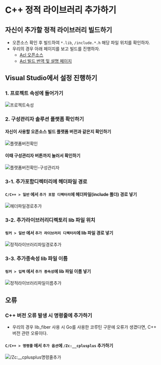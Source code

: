# C++ 정적 라이브러리 추가하기

## 자신이 추가할 정적 라이브러리 빌드하기
* 오픈소스 확인 후 빌드하여 `*.lib`, `/include.*.h` 해당 파일 위치를 확인하자.
* 우리의 경우 아래 페이지를 보고 빌드를 진행하자.
  + [Acl 오픈소스](https://github.com/acl-dev/acl/tree/master?tab=readme-ov-file)
  + [Acl 빌드 번역 및 설명 페이지](./build.md)

## Visual Studio에서 설정 진행하기

### 1. 프로젝트 속성에 들어가기
![프로젝트속성](./img/CppStaticLib_01.png)


### 2. 구성관리자 솔루션 플랫폼 확인하기
#### 자신이 사용할 오픈소스 빌드 플랫폼 버전과 같은지 확인하기
![플랫폼버전확인](./img/CppStaticLib_00.png)

#### 이때 구성관리자 버튼까지 눌러서 확인하기
![플랫폼버전확인-구성관리자](./img/CppStaticLib_02.png)


### 3-1. 추가포함디렉터리에 헤더파일 경로
#### `C/C++ > 일반` 에서 `추가 포함 디렉터리`에 헤더파일(include 폴더) 경로 넣기
![헤더파일경로추가](./img/CppStaticLib_0301.png)

### 3-2. 추가라이브러리디렉토리 lib 파일 위치
#### `링커 > 일반` 에서 `추가 라이브러리 디렉터리`에 lib 파일 경로 넣기
![정적라이브러리파일경로추가](./img/CppStaticLib_0302.png)

### 3-3. 추가종속성 lib 파일 이름
#### `링커 > 입력` 에서 `추가 종속성`에 lib 파일 이름 넣기
![정적라이브러리파일이름추가](./img/CppStaticLib_0303.png)

## 오류
### C++ 버전 오류 발생 시 명령줄에 추가하기
* 우리의 경우 lib_fiber 사용 시 Go를 사용한 코루틴 구문에 오류가 생겼다면, C++ 버전 관련 오류이다.
  
#### `C/C++ > 명령줄` 에서 `추가 옵션`에 `/Zc:__cplusplus` 추가하기
![/Zc:__cplusplus명령줄추가](./img/CppStaticLib_04.png)
